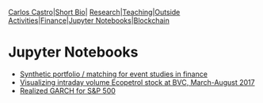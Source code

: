 [Carlos Castro](index.md)|[Short Bio](cv.md)| [Research](res.md)|[Teaching](teach.md)|[Outside Activities](Ddiploma.md)|[Finance](Fin.md)|[Jupyter Notebooks](Jup.md)|[Blockchain](Block.md)    

# Jupyter Notebooks

* [Synthetic portfolio / matching for event studies in finance](https://nbviewer.jupyter.org/github/ccastroiragorri/ccastroiragorri.github.io/blob/master/SyntheticPortfolio_M&A_MSFT_YHOO-F-header.ipynb)
* [Visualizing intraday volume Ecopetrol stock at BVC, March-August 2017](https://nbviewer.jupyter.org/github/ccastroiragorri/ccastroiragorri.github.io/blob/master/IntradayCol_V2_ex_Ecopetrol.ipynb)
* [Realized GARCH for S&P 500](https://nbviewer.jupyter.org/github/ccastroiragorri/ccastroiragorri.github.io/blob/master/RealizedGarchv2.ipynb)
